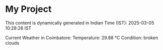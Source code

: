 # My Project

This content is dynamically generated in Indian Time (IST): 2025-03-05 10:28:28 IST


Current Weather in Coimbatore:
Temperature: 29.88 °C
Condition: broken clouds
